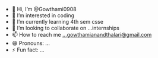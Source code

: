 - 👋 Hi, I’m @Gowthami0908
- 👀 I’m interested in coding
- 🌱 I’m currently learning 4th sem csse
- 💞️ I’m looking to collaborate on ...internships
- 📫 How to reach me ...gowthamianandthalari@gmail.com
- 😄 Pronouns: ...
- ⚡ Fun fact: ...

<!---
Gowthami0908/Gowthami0908 is a ✨ special ✨ repository because its `README.md` (this file) appears on your GitHub profile.
You can click the Preview link to take a look at your changes.
--->
